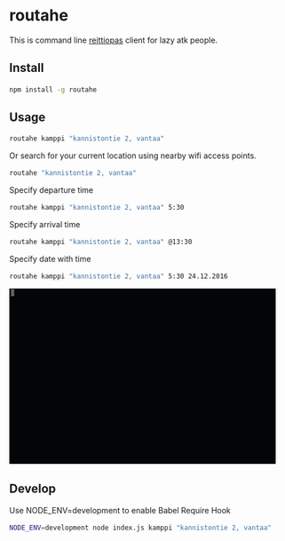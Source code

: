 # routahe
This is command line [reittiopas](http://www.reittiopas.fi/en/) client for lazy atk people. 

## Install
```bash
npm install -g routahe
```

## Usage
```bash
routahe kamppi "kannistontie 2, vantaa"
```

Or search for your current location using nearby wifi access points.

```bash
routahe "kannistontie 2, vantaa"
```

Specify departure time
```bash
routahe kamppi "kannistontie 2, vantaa" 5:30
```

Specify arrival time
```bash
routahe kamppi "kannistontie 2, vantaa" @13:30
```

Specify date with time
```bash
routahe kamppi "kannistontie 2, vantaa" 5:30 24.12.2016
```

![Usage](https://raw.githubusercontent.com/anttikon/routahe/master/misc/routahe.gif)

## Develop
Use NODE_ENV=development to enable Babel Require Hook
```bash
NODE_ENV=development node index.js kamppi "kannistontie 2, vantaa"
```